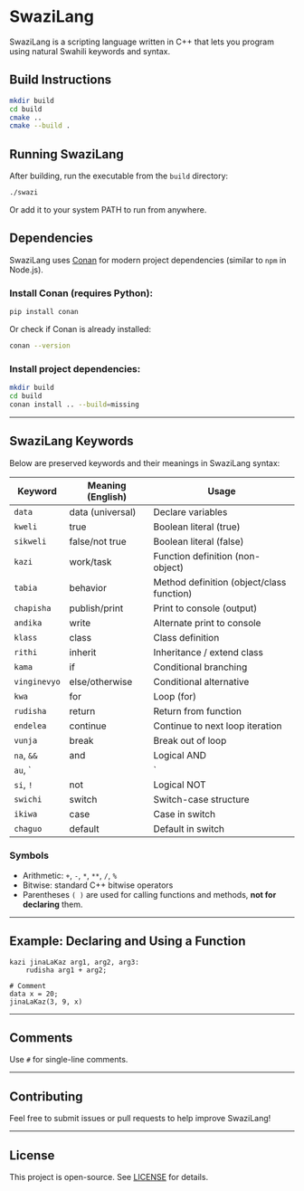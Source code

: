 # SwaziLang

SwaziLang is a scripting language written in C++ that lets you program using natural Swahili keywords and syntax.

## Build Instructions

```bash
mkdir build
cd build
cmake ..
cmake --build .
```

## Running SwaziLang

After building, run the executable from the `build` directory:

```bash
./swazi
```

Or add it to your system PATH to run from anywhere.

## Dependencies

SwaziLang uses [Conan](https://conan.io/) for modern project dependencies (similar to `npm` in Node.js).

### Install Conan (requires Python):

```bash
pip install conan
```

Or check if Conan is already installed:

```bash
conan --version
```

### Install project dependencies:

```bash
mkdir build
cd build
conan install .. --build=missing
```

---

## SwaziLang Keywords

Below are preserved keywords and their meanings in SwaziLang syntax:

| Keyword      | Meaning (English)   | Usage                                     |
|--------------|---------------------|-------------------------------------------|
| `data`       | data (universal)    | Declare variables                         |
| `kweli`      | true                | Boolean literal (true)                    |
| `sikweli`    | false/not true      | Boolean literal (false)                   |
| `kazi`       | work/task           | Function definition (non-object)          |
| `tabia`      | behavior            | Method definition (object/class function) |
| `chapisha`   | publish/print       | Print to console (output)                 |
| `andika`     | write               | Alternate print to console                |
| `klass`      | class               | Class definition                          |
| `rithi`      | inherit             | Inheritance / extend class                |
| `kama`       | if                  | Conditional branching                     |
| `vinginevyo` | else/otherwise      | Conditional alternative                   |
| `kwa`        | for                 | Loop (for)                                |
| `rudisha`    | return              | Return from function                      |
| `endelea`    | continue            | Continue to next loop iteration           |
| `vunja`      | break               | Break out of loop                         |
| `na`, `&&`   | and                 | Logical AND                               |
| `au`, `||`   | or                  | Logical OR                                |
| `si`, `!`    | not                 | Logical NOT                               |
| `swichi`     | switch              | Switch-case structure                     |
| `ikiwa`      | case                | Case in switch                            |
| `chaguo`     | default             | Default in switch                         |

### Symbols

- Arithmetic: `+`, `-`, `*`, `**`, `/`, `%`
- Bitwise: standard C++ bitwise operators
- Parentheses `( )` are used for calling functions and methods, **not for declaring** them.

---

## Example: Declaring and Using a Function

```swz
kazi jinaLaKaz arg1, arg2, arg3:
    rudisha arg1 + arg2;

# Comment
data x = 20;
jinaLaKaz(3, 9, x)
```

---

## Comments

Use `#` for single-line comments.

---

## Contributing

Feel free to submit issues or pull requests to help improve SwaziLang!

---

## License

This project is open-source. See [LICENSE](LICENSE) for details.